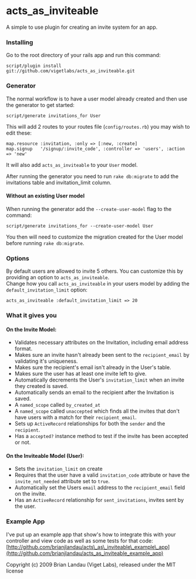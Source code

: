 acts\_as\_inviteable
================

A simple to use plugin for creating an invite system for an app.

### Installing

Go to the root directory of your rails app and run this command:

    script/plugin install git://github.com/vigetlabs/acts_as_inviteable.git


### Generator

The normal workflow is to have a user model already created and then
use the generator to get started:

    script/generate invitations_for User
    
This will add 2 routes to your routes file (`config/routes.rb`) you may wish to edit these:

    map.resource :invitation, :only => [:new, :create]
    map.signup   '/signup/:invite_code', :controller => 'users', :action => 'new'
    
It will also add `acts_as_inviteable` to your `User` model.

After running the generator you need to run `rake db:migrate` to add the invitations table and invitation_limit column.

#### Without an existing User model

When running the generator add the `--create-user-model` flag to the command:

    script/generate invitations_for --create-user-model User

You then will need to customize the migration created for the User model before running `rake db:migrate`.


### Options

By default users are allowed to invite 5 others. You can customize this by providing an option to `acts_as_inviteable`.  
Change how you call `acts_as_inviteable` in your users model by adding the `default_invitation_limit` option:

    acts_as_inviteable :default_invitation_limit => 20


### What it gives you

#### On the Invite Model:

* Validates necessary attributes on the Invitation, including email address format.
* Makes sure an invite hasn't already been sent to the `recipient_email` by validating it's uniqueness.
* Makes sure the recipient's email isn't already in the User's table.
* Makes sure the user has at least one invite left to give.
* Automatically decrements the User's `invitation_limit` when an invite they created is saved.
* Automatically sends an email to the recipient after the Invitation is saved.
* A `named_scope` called `by_created_at`
* A `named_scope` called `unaccepted` which finds all the invites that don't have users with a match for their `recipient_email`.
* Sets up `ActiveRecord` relationships for both the `sender` and the `recipient`.
* Has a `accepted?` instance method to test if the invite has been accepted or not.

#### On the Inviteable Model (User):

* Sets the `invitation_limit` on create
* Requires that the user have a valid `invitation_code` attribute or have the `invite_not_needed` attribute set to `true`.
* Automatically set the Users `email` address to the `recipient_email` field on the invite.
* Has an `ActiveRecord` relationship for `sent_invitations`, invites sent by the user.


### Example App

I've put up an example app that show's how to integrate this with your controller and view code as well as some tests for that code:  
[http://github.com/brianjlandau/acts\_as\_inviteable\_example\_app](http://github.com/brianjlandau/acts_as_inviteable_example_app)


Copyright (c) 2009 Brian Landau (Viget Labs), released under the MIT license
